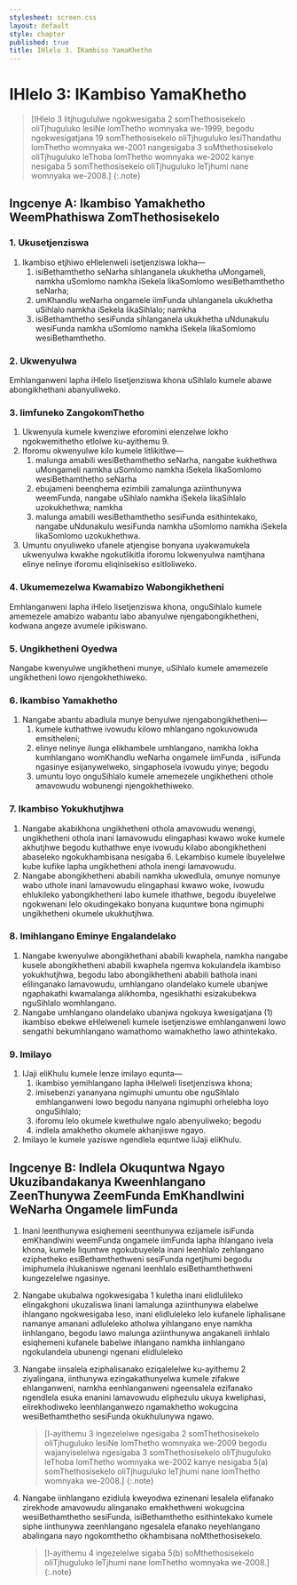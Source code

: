 ```yaml
---
stylesheet: screen.css
layout: default
style: chapter
published: true
title: IHlelo 3. IKambiso YamaKhetho
---
```


# IHlelo 3: IKambiso YamaKhetho

> [IHlelo 3 litjhugululwe ngokwesigaba 2 somThethosisekelo oliTjhuguluko lesiNe lomThetho womnyaka we-1999, begodu ngokwesigatjana 19 somThethosisekelo oliTjhuguluko lesiThandathu lomThetho womnyaka we-2001 nangesigaba 3 soMthethosisekelo oliTjhuguluko leThoba lomThetho womnyaka we-2002 kanye nesigaba 5  somThethosisekelo oliTjhuguluko leTjhumi nane womnyaka we-2008.]
{:.note}

## Ingcenye A: Ikambiso Yamakhetho WeemPhathiswa ZomThethosisekelo

### 1. Ukusetjenziswa

1.	Ikambiso etjhiwo eHlelenweli isetjenziswa lokha—
	1.	isiBethamthetho seNarha sihlanganela ukukhetha uMongameli, namkha uSomlomo namkha iSekela likaSomlomo wesiBethamthetho seNarha;
	1.	umKhandlu weNarha ongamele iimFunda uhlanganela ukukhetha uSihlalo namkha iSekela likaSihlalo; namkha
	1.	isiBethamthetho sesiFunda sihlanganela ukukhetha uNdunakulu wesiFunda namkha uSomlomo namkha iSekela likaSomlomo wesiBethamthetho.

### 2. Ukwenyulwa

Emhlanganweni lapha iHlelo lisetjenziswa khona uSihlalo kumele abawe abongikhethani abanyuliweko.

### 3. Iimfuneko ZangokomThetho

1.	Ukwenyula kumele kwenziwe eforomini elenzelwe lokho ngokwemithetho etlolwe ku-ayithemu 9.
2.	Iforomu okwenyulwe kilo kumele litlikitlwe—
	1.	malunga amabili wesiBethamthetho seNarha, nangabe kukhethwa uMongameli namkha uSomlomo namkha iSekela likaSomlomo wesiBethamthetho seNarha
	2.	ebujameni beenqhema ezimbili zamalunga aziinthunywa weemFunda, nangabe uSihlalo namkha iSekela likaSihlalo uzokukhethwa; namkha
	3.	malunga amabili wesiBethamthetho sesiFunda esithintekako, nangabe uNdunakulu wesiFunda namkha uSomlomo namkha iSekela likaSomlomo uzokukhethwa.
3.	Umuntu onyuliweko ufanele atjengise bonyana uyakwamukela ukwenyulwa kwakhe ngokutlikitla iforomu lokwenyulwa namtjhana elinye nelinye iforomu eliqinisekiso esitloliweko.

### 4. Ukumemezelwa Kwamabizo Wabongikhetheni

Emhlanganweni lapha iHlelo lisetjenziswa khona, onguSihlalo kumele amemezele amabizo wabantu labo abanyulwe njengabongikhetheni, kodwana angeze avumele ipikiswano.

### 5. Ungikhetheni Oyedwa

Nangabe kwenyulwe ungikhetheni munye, uSihlalo kumele amemezele ungikhetheni lowo njengokhethiweko.

### 6. Ikambiso Yamakhetho

1.	Nangabe abantu abadlula munye benyulwe njengabongikhetheni—
	1.	kumele kuthathwe ivowudu kilowo mhlangano ngokuvowuda emsitheleni;
	1.	elinye nelinye ilunga elikhambele umhlangano, namkha lokha kumhlangano womKhandlu weNarha ongamele iimFunda , isiFunda ngasinye esijanywelweko, singaphosela ivowudu yinye; begodu
	1.	umuntu loyo onguSihlalo kumele amemezele ungikhetheni othole amavowudu wobunengi njengokhethiweko.

### 7. Ikambiso Yokukhutjhwa

1.  Nangabe akabikhona ungikhetheni othola amavowudu wenengi, ungikhetheni othola inani lamavowudu elingaphasi kwawo woke kumele akhutjhwe begodu kuthathwe enye ivowudu kilabo abongikhetheni abaseleko ngokukhambisana nesigaba 6. Lekambiso kumele ibuyelelwe kube kufike lapha ungikhetheni athola inengi lamavowudu.
2.  Nangabe abongikhetheni ababili namkha ukwedlula, omunye nomunye wabo uthole inani lamavowudu elingaphasi kwawo woke, ivowudu ehlukileko yabongikhetheni labo kumele ithathwe, begodu ibuyelelwe ngokwenani lelo okudingekako bonyana kuquntwe bona ngimuphi ungikhetheni okumele ukukhutjhwa.

### 8. Imihlangano Eminye Engalandelako

1.	Nangabe kwenyulwe abongikhethani ababili kwaphela, namkha nangabe kusele abongikhetheni ababili kwaphela ngemva kokulandela ikambiso yokukhutjhwa, begodu labo abongikhetheni ababili bathola inani elilinganako lamavowudu, umhlangano olandelako kumele ubanjwe ngaphakathi kwamalanga alikhomba, ngesikhathi esizakubekwa nguSihlalo womhlangano.
2.	Nangabe umhlangano olandelako ubanjwa ngokuya kwesigatjana (1) ikambiso ebekwe eHlelweneli kumele isetjenziswe emhlanganweni lowo sengathi bekumhlangano wamathomo wamakhetho lawo athintekako.

### 9. Imilayo

1.	IJaji eliKhulu kumele lenze imilayo equnta—
	1.	ikambiso yemihlangano lapha iHlelweli lisetjenziswa khona;
	1.	imisebenzi yananyana ngimuphi umuntu obe nguSihlalo emhlanganweni lowo begodu nanyana ngimuphi orhelebha loyo onguSihlalo;
	1.	iforomu lelo okumele kwethulwe ngalo abenyuliweko; begodu
	1.	indlela amakhetho okumele akhanjiswe ngayo.
2.	Imilayo le kumele yaziswe ngendlela equntwe liJaji eliKhulu.

## Ingcenye B: Indlela Okuquntwa Ngayo Ukuzibandakanya Kweenhlangano ZeenThunywa ZeemFunda EmKhandlwini WeNarha Ongamele IimFunda

1.	Inani leenthunywa esiqhemeni seenthunywa ezijamele isiFunda emKhandlwini weemFunda ongamele iimFunda lapha ihlangano ivela khona, kumele liquntwe ngokubuyelela inani leenhlalo zehlangano eziphetheko esiBethamthethweni sesiFunda ngetjhumi begodu imiphumela ihlukaniswe ngenani leenhlalo esiBethamthethweni kungezelelwe ngasinye.
1.	Nangabe ukubalwa ngokwesigaba 1 kuletha inani elidlulileko elingakghoni ukuzaliswa linani lamalunga aziinthunywa elabelwe ihlangano ngokwesigaba leso, inani elidluleleko lelo kufanele liphalisane namanye amanani adluleleko atholwa yihlangano enye namkha iinhlangano, begodu lawo malunga aziinthunywa angakaneli iinhlalo esiqhemeni kufanele babelwe ihlangano namkha iinhlangano ngokulandela ubunengi ngenani elidluleleko
1.	Nangabe iinsalela eziphalisanako eziqalelelwe ku-ayithemu 2     ziyalingana, iinthunywa ezingakathunyelwa kumele zifakwe ehlanganweni, namkha eenhlanganweni ngeensalela ezifanako ngendlela esuka enanini lamavowudu eliphezulu ukuya kweliphasi, elirekhodiweko leenhlanganwezo ngamakhetho wokugcina wesiBethamthetho sesiFunda okukhulunywa ngawo.

	> [I-ayithemu 3 ingezelelwe ngesigaba 2 somThethosisekelo oliTjhuguluko lesiNe lomThetho womnyaka we-2009 begodu wajanyiselelwa ngesigaba 3  somThethosisekelo oliTjhuguluko leThoba lomThetho womnyaka we-2002  kanye nesigaba 5(a) somThethosisekelo oliTjhuguluko leTjhumi nane lomThetho womnyaka we-2008.]
	{:.note}

1.	Nangabe iinhlangano ezidlula kweyodwa ezinenani lesalela elifanako zirekhode amavowudu alinganako emakhethweni wokugcina wesiBethamthetho sesiFunda, isiBethamthetho esithintekako kumele siphe iinthunywa zeenhlangano ngesalela efanako neyehlangano abalingana nayo ngokomthetho okhambisana noMthethosisekelo.


	> [I-ayithemu 4 ingezelelwe sigaba 5(b) soMthethosisekelo oliTjhuguluko leTjhumi nane lomThetho womnyaka we-2008.]
	{:.note}
